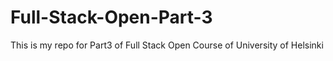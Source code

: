 # Full-Stack-Open-Part-3
This is my repo for Part3 of Full Stack Open Course of University of Helsinki
